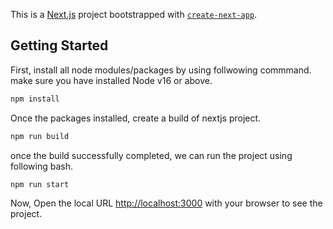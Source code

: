 This is a [Next.js](https://nextjs.org/) project bootstrapped with [`create-next-app`](https://github.com/vercel/next.js/tree/canary/packages/create-next-app).

## Getting Started

First, install all node modules/packages by using follwowing commmand. make sure you have installed Node v16 or above.

```bash
npm install

```


Once the packages installed, create a build of nextjs project.
```bash
npm run build

```

once the build successfully completed, we can run the project using following bash.
```bash
npm run start

```

Now, Open the local URL [http://localhost:3000](http://localhost:3000) with your browser to see the project.

